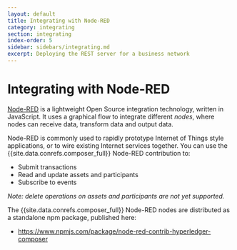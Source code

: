 ```yaml
---
layout: default
title: Integrating with Node-RED
category: integrating
section: integrating
index-order: 5
sidebar: sidebars/integrating.md
excerpt: Deploying the REST server for a business network
---
```


# Integrating with Node-RED

[Node-RED](http://nodered.org) is a lightweight Open Source integration technology, written in JavaScript. It uses a graphical flow to integrate different _nodes_, where nodes can receive data, transform data and output data.

Node-RED is commonly used to rapidly prototype Internet of Things style applications, or to wire existing Internet services together.
You can use the {{site.data.conrefs.composer_full}} Node-RED contribution to:
- Submit transactions
- Read and update assets and participants
- Subscribe to events

_Note: delete operations on assets and participants are not yet supported._

The {{site.data.conrefs.composer_full}} Node-RED nodes are distributed as a standalone npm package, published here:
- https://www.npmjs.com/package/node-red-contrib-hyperledger-composer
